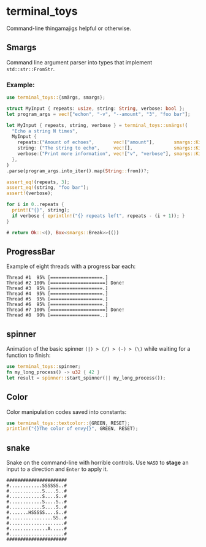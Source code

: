 # terminal_toys
Command-line thingamajigs helpful or otherwise.

## Smargs
Command line argument parser into types that implement `std::str::FromStr`.

### Example:
```rust
use terminal_toys::{smärgs, smargs};

struct MyInput { repeats: usize, string: String, verbose: bool };
let program_args = vec!["echon", "-v", "--amount", "3", "foo bar"];

let MyInput { repeats, string, verbose } = terminal_toys::smärgs!(
  "Echo a string N times",
  MyInput {
    repeats:("Amount of echoes",       vec!["amount"],       smargs::Kind::Required),
    string: ("The string to echo",     vec![],               smargs::Kind::Required),
    verbose:("Print more information", vec!["v", "verbose"], smargs::Kind::Flag)
  },
)
.parse(program_args.into_iter().map(String::from))?;

assert_eq!(repeats, 3);
assert_eq!(string, "foo bar");
assert!(verbose);

for i in 0..repeats {
  print!("{}", string);
  if verbose { eprintln!("{} repeats left", repeats - (i + 1)); }
}

# return Ok::<(), Box<smargs::Break>>(())
```

## ProgressBar
Example of eight threads with a progress bar each:
```ignore
Thread #1  95% [===================.]
Thread #2 100% [====================] Done!
Thread #3  95% [===================.]
Thread #4  95% [===================.]
Thread #5  95% [===================.]
Thread #6  95% [===================.]
Thread #7 100% [====================] Done!
Thread #8  90% [==================..]
```
## spinner
Animation of the basic spinner `(|) > (/) > (-) > (\)` while waiting for a function to finish:
```rust
use terminal_toys::spinner;
fn my_long_process() -> u32 { 42 }
let result = spinner::start_spinner(|| my_long_process());
```

## Color
Color manipulation codes saved into constants:
```rust
use terminal_toys::textcolor::{GREEN, RESET};
println!("{}The color of envy{}", GREEN, RESET);
```

## snake
Snake on the command-line with horrible controls.
Use `WASD` to __stage__ an input to a direction and `Enter` to apply it.

```ignore
######################
#............SSSSSS..#
#............S....S..#
#............S....S..#
#............S....S..#
#............S....S..#
#.......HSSSSS....S..#
#................SS..#
#....................#
#..............A.....#
#....................#
######################
```

